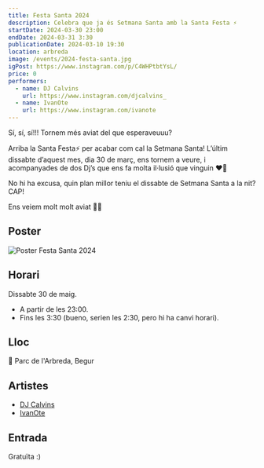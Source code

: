 ```yaml
---
title: Festa Santa 2024
description: Celebra que ja és Setmana Santa amb la Santa Festa ⚡️
startDate: 2024-03-30 23:00
endDate: 2024-03-31 3:30
publicationDate: 2024-03-10 19:30
location: arbreda
image: /events/2024-festa-santa.jpg
igPost: https://www.instagram.com/p/C4WHPtbtYsL/
price: 0
performers:
  - name: DJ Calvins
    url: https://www.instagram.com/djcalvins_
  - name: IvanOte
    url: https://www.instagram.com/ivanote
---
```


Sí, sí, sí!!! Tornem més aviat del que esperaveuuu?

Arriba la Santa Festa⚡️ per acabar com cal la Setmana Santa! L’últim dissabte d’aquest mes, dia 30 de març, ens tornem a veure, i acompanyades de dos Dj’s que ens fa molta il·lusió que vinguin ❤️‍🔥

No hi ha excusa, quin plan millor teniu el dissabte de Setmana Santa a la nit? CAP!

Ens veiem molt molt aviat 🙌🏽

## Poster

![Poster Festa Santa 2024](/events/2024-festa-santa.jpg)

## Horari

Dissabte 30 de maig.

- A partir de les 23:00.
- Fins les 3:30 (bueno, serien les 2:30, pero hi ha canvi horari).

## Lloc

📍 Parc de l'Arbreda, Begur

## Artistes

- [DJ Calvins](https://www.instagram.com/djcalvins_)
- [IvanOte](https://www.instagram.com/ivanote)

## Entrada

Gratuïta :)
